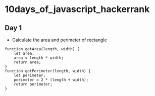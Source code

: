 # 10days_of_javascript_hackerrank

## Day 1

- Calculate the area and perimeter of rectangle

```
function getArea(length, width) {
    let area;
    area = length * width;
    return area;
}
function getPerimeter(length, width) {
    let perimeter;
    perimeter = 2 * (length + width);
    return perimeter;
}
```
